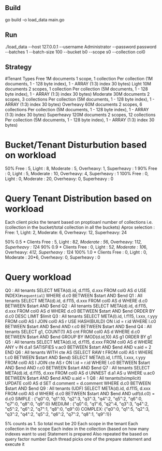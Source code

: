 ## Build

go build -o load_data main.go

## Run

./load_data --host 127.0.0.1 --username Administrator --password password --batches 1 --batch-size 100 --bucket b0 --scope s0 --collection col0


## Strategy

#Tenant Types
  Free          1M documents  1 scope,   1 collection  Per collection (1M documents, 1 - 128 byte index), 1 - ARRAY (1:3) index 30 bytes)
  Light        10M documents  2 scopes,  1 collection  Per collection (5M documents, 1 - 128 byte index), 1 - ARRAY (1:3) index 30 bytes)
  Moderate     30M documents  2 scopes,  3 collections Per collection (5M documents, 1 - 128 byte index), 1 - ARRAY (1:3) index 30 bytes)
  Overheavy    60M documents  2 scopes,  6 collections Per collection (5M documents, 1 - 128 byte index), 1 - ARRAY (1:3) index 30 bytes)
  Superheavy  120M documents  2 scopes, 12 collections Per collection (5M documents, 1 - 128 byte index), 1 - ARRAY (1:3) index 30 bytes)

# Bucket/Tenant Disturbution based on workload
  50%        Free  : 5, Light : 8, Moderate :  5, Overheavy: 1, Superheavy : 1
  90%        Free  : 0, Light : 5, Moderate : 10, Overheavy: 4, Superheavy : 1
 100%        Free  : 0, Light : 0, Moderate : 20, Overheavy: 0, Superheavy : 0

# Query Tenant Distribution based on workload
  Each client picks the tenant based on proptioanl number of collections i.e. (collection in the bucket/total collection in all the buckets)
       Aprox selection : Free: 1, Light: 2, Moderate: 6, Overheavy: 12, Superheavy: 24

  50%     0.5 * Clients  Free  : 5, Light : 8*2, Moderate :  5*6, Overheavy: 1*12, Superheavy : 1*24
  90%     0.9 * Clients  Free  : 0, Light : 5*2, Moderate : 10*6, Overheavy: 4*12, Superheavy : 1*24
 100%     1.0 * Clients  Free  : 0, Light : 0,   Moderate : 20*6, Overheavy: 0,    Superheavy : 0

# Query workload

   Q0     : All tenants SELECT META(d).id, d.f115, d.xxx FROM col0 AS d USE INDEX(`#sequential`) WHERE d.c0 BETWEEN $start AND $end
   Q1     : All tenants SELECT META(d).id, d.f115, d.xxx FROM col0 AS d WHERE d.c0 BETWEEN $start AND $end
   Q2     : All tenants SELECT META(d).id, d.f115, d.xxx FROM col0 AS d WHERE d.c0 BETWEEN $start AND $end ORDER BY d.c0 DESC LIMIT $limit
   Q3     : All tenants SELECT META(l).id, l.f115, l.xxx, r.yyy FROM col0 AS l JOIN col0 AS r USE HASH(BUILD) ON l.id = r.id WHERE l.c0 BETWEEN $start AND $end AND r.c0 BETWEEN $start AND $end
   Q4     : All tenants SELECT g1, COUNT(1) AS cnt FROM col0 AS d WHERE d.c0 BETWEEN $start AND $end GROUP BY IMOD(d.id,10) AS g1 ORDER BY g1
   Q5     : All tenants SELECT META(d).id, d.f115, d.xxx FROM col0 AS d WHERE ANY v IN d.a1 SATISFIES v.ac0 BETWEEN $start AND $end AND v.aid = 2 END
   Q6     : All tenants WITH cte AS (SELECT RAW t FROM col0 AS t WHERE t.c0 BETWEEN $start AND $end) SELECT META(l).id, l.f115, l.xxx, r.yyy FROM col0 AS l JOIN cte AS r ON l.id = r.id WHERE l.c0 BETWEEN $start AND $end AND r.c0 BETWEEN $start AND $end
   Q7     : All tenants SELECT META(d).id, d.f115, d.xxx FROM col0 AS d UNNEST d.a1 AS u WHERE u.ac0 BETWEEN $start AND $end AND u.aid = 1
   Q8     : All tenants(tximplicit) UPDATE col0 AS d SET d.comment = d.comment WHERE d.c0 BETWEEN $start AND $end
   Q9     : All tenants (UDF)       SELECT META(d).id, d.f115, d.xxx FROM col0 AS d WHERE d.c0 BETWEEN $start AND $end AND udf(d.c0) = d.c0
   SIMPLE : {"q0":0, "q1":10, "q2":3, "q3":3, "q4":2, "q5":2, "q6":0, "q7":0, "q8":0, "q9":0}
   MEDIUM : {"q0":0, "q1":6, "q2":4, "q3":3, "q4":2, "q5":2, "q6":2, "q7":1, "q8":0, "q9":0}
   COMPLEX: {"q0":0, "q1":5, "q2":3, "q3":2, "q4":2, "q5":2, "q6":2, "q7":2, "q8":1, "q9":1}}

   5% counts as 1. So total must be 20
   Each scope in the tenant
      Each collection in the scope
        Each index in the collection (based on how many indexes want to use)
           Statement is prepared
              Also repeated the based on query factor number
   Each thread picks one of the prepare statement and execute it
